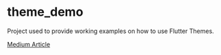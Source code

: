 # theme_demo

Project used to provide working examples on how to use Flutter Themes.

[Medium Article](https://medium.com/@9dan_/customize-flutter-app-themes-swapping-between-light-dark-modes-and-using-extensions-66b1586aae1b)
